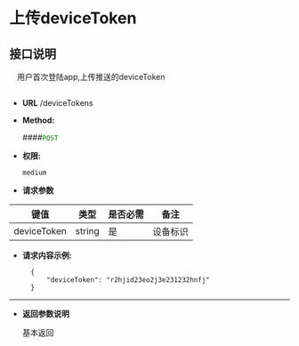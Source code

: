 # 上传deviceToken

## 接口说明

　用户首次登陆app,上传推送的deviceToken

## 


* **URL**
        /deviceTokens
        

* **Method:**
  
  ####<font color=green>`POST`</font>

* **权限:**

  `medium`

*  **请求参数**

**键值** | **类型** | **是否必需** | **备注**
---------|----------|--------------|---------
deviceToken|string|是|设备标识

* **请求内容示例:**


        {
            "deviceToken": "r2hjid23eo2j3e231232hnfj"
        } 
--- 
*  **返回参数说明**

    基本返回